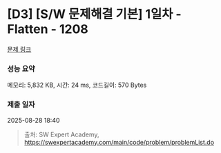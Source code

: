 # [D3] [S/W 문제해결 기본] 1일차 - Flatten - 1208 

[문제 링크](https://swexpertacademy.com/main/code/problem/problemDetail.do?contestProbId=AV139KOaABgCFAYh) 

### 성능 요약

메모리: 5,832 KB, 시간: 24 ms, 코드길이: 570 Bytes

### 제출 일자

2025-08-28 18:40



> 출처: SW Expert Academy, https://swexpertacademy.com/main/code/problem/problemList.do